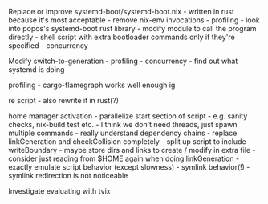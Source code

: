 Replace or improve systemd-boot/systemd-boot.nix
    - written in rust because it's most acceptable
    - remove nix-env invocations
    - profiling
    - look into popos's systemd-boot rust library
    - modify module to call the program directly
        - shell script with extra bootloader commands only if they're specified
    - concurrency

Modify switch-to-generation
    - profiling
    - concurrency
    - find out what systemd is doing

profiling
    - cargo-flamegraph works well enough ig

re script
    - also rewrite it in rust(?)

home manager activation
    - parallelize start section of script
        - e.g. sanity checks, nix-build test etc.
        - I think we don't need threads, just spawn multiple commands
        - really understand dependency chains
    - replace linkGeneration and checkCollision completely
        - split up script to include writeBoundary
        - maybe store dirs and links to create / modify in extra file
        - consider just reading from $HOME again when doing linkGeneration
        - exactly emulate script behavior (except slowness)
            - symlink behavior(!)
            - symlink redirection is not noticeable


Investigate evaluating with tvix

